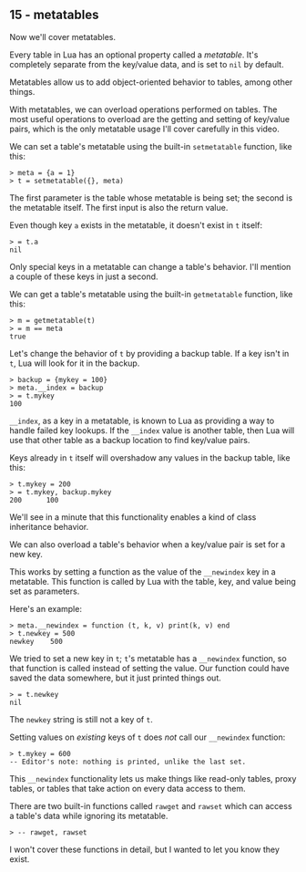 ## 15 - metatables

<!-- 15.1 metatable intro -->

Now we'll cover metatables.

Every table in Lua has an optional property called a *metatable*.
It's completely separate from the key/value data, and is set
to `nil` by default.

Metatables allow us to add object-oriented behavior to tables,
among other things.

With metatables, we can overload operations performed
on tables. The most useful operations to overload are the getting
and setting of key/value pairs, which is the only metatable usage
I'll cover carefully in this video.

<!-- 15.2 setting and getting a metatable -->

We can set a table's metatable using the built-in `setmetatable`
function, like this:

    > meta = {a = 1}
    > t = setmetatable({}, meta)

The first parameter is the table whose metatable is being set;
the second is the metatable itself. The first input is also
the return value.

Even though key `a` exists in the metatable, it doesn't exist
in `t` itself:

    > = t.a
    nil

Only special keys in a metatable can change a table's behavior.
I'll mention a couple of these keys in just a second.

We can get a table's metatable using the built-in `getmetatable`
function, like this:

    > m = getmetatable(t)
    > = m == meta
    true

<!-- 15.3 delegating gets -->

Let's change the behavior of `t` by providing a backup table.
If a key isn't in `t`, Lua will look for it in the backup.

    > backup = {mykey = 100}
    > meta.__index = backup
    > = t.mykey
    100

`__index`, as a key in a metatable, is known to Lua as
providing a way to handle failed key lookups. If the
`__index` value is another table, then Lua will use
that other table as a backup location to find
key/value pairs.

Keys already in `t` itself will overshadow
any values in the backup table, like this:

    > t.mykey = 200
    > = t.mykey, backup.mykey
    200      100

We'll see in a minute that this functionality enables
a kind of class inheritance behavior.

<!-- 15.4 delegating sets -->

We can also overload a table's behavior when a key/value pair
is set for a new key.

This works by setting a function as the value of the
`__newindex` key in a metatable. This function
is called by Lua with the table, key, and value
being set as parameters.

Here's an example:

    > meta.__newindex = function (t, k, v) print(k, v) end
    > t.newkey = 500
    newkey    500

We tried to set a new key in `t`; `t`'s metatable
has a `__newindex` function, so that function is called
instead of setting the value.
Our function could have saved the data somewhere, but
it just printed things out.

    > = t.newkey
    nil

The `newkey` string is still not a key of `t`.

Setting values on *existing* keys of `t` does *not* call
our `__newindex` function:

    > t.mykey = 600
    -- Editor's note: nothing is printed, unlike the last set.

This `__newindex` functionality lets us make things like
read-only tables, proxy tables, or tables that take action on
every data access to them.

<!-- 15.5 rawget and rawset -->

There are two built-in functions called `rawget` and `rawset`
which can access a table's data while ignoring its metatable.

    > -- rawget, rawset

I won't cover these functions in detail, but I wanted to let
you know they exist.
